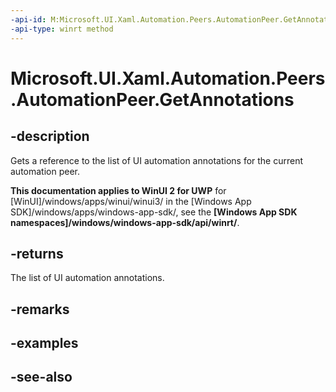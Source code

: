 ```yaml
---
-api-id: M:Microsoft.UI.Xaml.Automation.Peers.AutomationPeer.GetAnnotations
-api-type: winrt method
---
```


<!-- Method syntax
public Windows.Foundation.Collections.IVector<Windows.UI.Xaml.Automation.Peers.AutomationPeerAnnotation> GetAnnotations()
-->

# Microsoft.UI.Xaml.Automation.Peers.AutomationPeer.GetAnnotations

## -description
Gets a reference to the list of UI automation annotations for the current automation peer.

**This documentation applies to WinUI 2 for UWP** for [WinUI]/windows/apps/winui/winui3/ in the [Windows App SDK]/windows/apps/windows-app-sdk/, see the **[Windows App SDK namespaces]/windows/windows-app-sdk/api/winrt/**.

## -returns
The list of UI automation annotations.

## -remarks

## -examples

## -see-also
